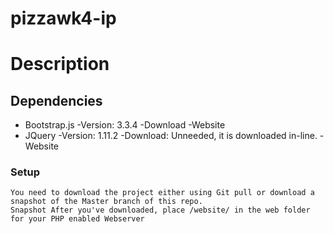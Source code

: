 # pizzawk4-ip
# Description 
## Dependencies
 * Bootstrap.js
    -Version: 3.3.4
    -Download
    -Website
 * JQuery
    -Version: 1.11.2
    -Download: Unneeded, it is downloaded in-line.
    -Website
### Setup
    You need to download the project either using Git pull or download a snapshot of the Master branch of this repo.
    Snapshot After you've downloaded, place /website/ in the web folder for your PHP enabled Webserver

